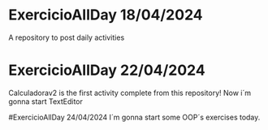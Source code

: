 # ExercicioAllDay 18/04/2024
A repository to post daily activities

# ExercicioAllDay 22/04/2024 
Calculadorav2 is the first activity complete from this repository! Now i´m gonna start TextEditor

#ExercicioAllDay 24/04/2024 
I´m gonna start some OOP´s exercises today.
